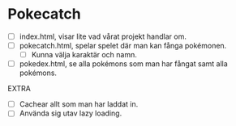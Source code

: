 # Pokecatch

- [ ] index.html, visar lite vad vårat projekt handlar om.
- [ ] pokecatch.html, spelar spelet där man kan fånga pokémonen.
  - [ ] Kunna välja karaktär och namn. 
- [ ] pokedex.html, se alla pokémons som man har fångat samt alla pokémons.

EXTRA
- [ ] Cachear allt som man har laddat in.
- [ ] Använda sig utav lazy loading.
